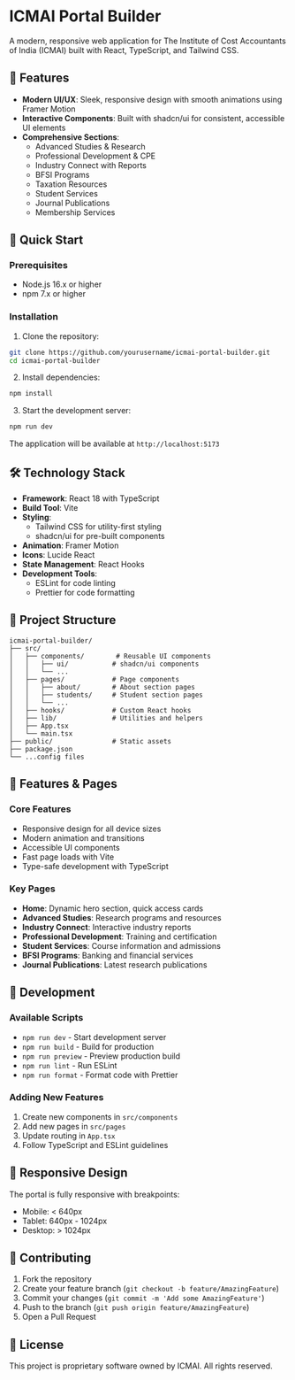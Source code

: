 # ICMAI Portal Builder

A modern, responsive web application for The Institute of Cost Accountants of India (ICMAI) built with React, TypeScript, and Tailwind CSS.

## 🌟 Features

- **Modern UI/UX**: Sleek, responsive design with smooth animations using Framer Motion
- **Interactive Components**: Built with shadcn/ui for consistent, accessible UI elements
- **Comprehensive Sections**:
  - Advanced Studies & Research
  - Professional Development & CPE
  - Industry Connect with Reports
  - BFSI Programs
  - Taxation Resources
  - Student Services
  - Journal Publications
  - Membership Services

## 🚀 Quick Start

### Prerequisites

- Node.js 16.x or higher
- npm 7.x or higher

### Installation

1. Clone the repository:
```bash
git clone https://github.com/yourusername/icmai-portal-builder.git
cd icmai-portal-builder
```

2. Install dependencies:
```bash
npm install
```

3. Start the development server:
```bash
npm run dev
```

The application will be available at `http://localhost:5173`

## 🛠️ Technology Stack

- **Framework**: React 18 with TypeScript
- **Build Tool**: Vite
- **Styling**: 
  - Tailwind CSS for utility-first styling
  - shadcn/ui for pre-built components
- **Animation**: Framer Motion
- **Icons**: Lucide React
- **State Management**: React Hooks
- **Development Tools**:
  - ESLint for code linting
  - Prettier for code formatting

## 📁 Project Structure

```
icmai-portal-builder/
├── src/
│   ├── components/        # Reusable UI components
│   │   ├── ui/           # shadcn/ui components
│   │   └── ...          
│   ├── pages/            # Page components
│   │   ├── about/        # About section pages
│   │   ├── students/     # Student section pages
│   │   └── ...
│   ├── hooks/            # Custom React hooks
│   ├── lib/              # Utilities and helpers
│   ├── App.tsx          
│   └── main.tsx
├── public/               # Static assets
├── package.json
└── ...config files
```

## 🎨 Features & Pages

### Core Features
- Responsive design for all device sizes
- Modern animation and transitions
- Accessible UI components
- Fast page loads with Vite
- Type-safe development with TypeScript

### Key Pages
- **Home**: Dynamic hero section, quick access cards
- **Advanced Studies**: Research programs and resources
- **Industry Connect**: Interactive industry reports
- **Professional Development**: Training and certification
- **Student Services**: Course information and admissions
- **BFSI Programs**: Banking and financial services
- **Journal Publications**: Latest research publications

## 🔧 Development

### Available Scripts

- `npm run dev` - Start development server
- `npm run build` - Build for production
- `npm run preview` - Preview production build
- `npm run lint` - Run ESLint
- `npm run format` - Format code with Prettier

### Adding New Features

1. Create new components in `src/components`
2. Add new pages in `src/pages`
3. Update routing in `App.tsx`
4. Follow TypeScript and ESLint guidelines

## 📱 Responsive Design

The portal is fully responsive with breakpoints:
- Mobile: < 640px
- Tablet: 640px - 1024px
- Desktop: > 1024px

## 🤝 Contributing

1. Fork the repository
2. Create your feature branch (`git checkout -b feature/AmazingFeature`)
3. Commit your changes (`git commit -m 'Add some AmazingFeature'`)
4. Push to the branch (`git push origin feature/AmazingFeature`)
5. Open a Pull Request

## 📄 License

This project is proprietary software owned by ICMAI. All rights reserved.

